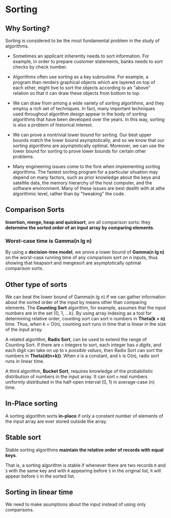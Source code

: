 # Sorting

## Why Sorting?

Sorting is considered to be the most fundamental problem in the study of algorithms.

- Sometimes an applicant inherently needs to sort information. For example, in order to prepare customer statements, banks needs to sort checks by check number.

- Algorithms often use sorting as a key subroutine. For example, a program than renders graphical objects which are layered on top of each other, might hve to sort the objects according to an "above" relation so that it can draw these objects from bottom to top.

- We can draw from among a wide variety of sorting algortihms, and they employ a rich set of techniques. In fact, many important techniques used throughout algorithm design appear in the body of sorting algorithms that have been developed over the years. In this way, sorting is also a problem of historical interest.

- We can prove a nontrivial lower bound for sorting. Our best upper bounds match the lower bound asymptotically, and so we know that our sorting algorithms are asymptotically optimal. Moreover, we can use the lower bound for sorting to prove lower bounds for certain other problems.

- Many engineering issues come to the fore when implementing sorting algorithms. The fastest sorting program for a particular situation may depend on many factors, such as prior knowledge about the keys and satellite data, the memory hierarchy of the host computer, and the software environment. Many of these issues are best dealth with at athe algorithmic level, rather than by "tweaking" the code.

## Comparison Sorts

**Insertion, merge, heap and quicksort**, are all comparison sorts: they **determine the sorted order of an input array by comparing elements**.

### Worst-case time is Gamma(n lg n)

By using a **decision-tree model**, we prove a lower bound of **Gamma(n lg n)** on the worst-case running time of any comparison sort on n inputs, thus showing that heapsort and mergesort are asymptotically optimal comparison sorts.

## Other type of sorts

We can beat the lower bound of Gamma(n lg n) if we can gather information about the sorted order of the input by means other than comparing elements. The **Counting Sort** algorithm, for example, assumes that the input numbers are in the set {0, 1, ...k}. By using array indexing as a tool for determining relative order, counting sort can sort n numbers in **Theta(k + n)** time. Thus, when k = O(n), counting sort runs in time that is linear in the size of the input array.

A related algorithm, **Radix Sort**, can be used to extend the range of Counting Sort. If there are `n` integers to sort, each integer has `d` _digits_, and each digit can take on up to `k` _possible values_, then Radix Sort can sort the numbers in **Theta(d(n+k))**. When `d` is a constant, and `k` is O(n), radix sort runs in linear time.

A third algorithm, **Bucket Sort**, requires knowledge of the probabilistic distribution of numbers in the input array. It can sort `n` real numbers uniformly distributed in the half-open interval [0, 1) in average-case (n) time.

## In-Place sorting

A sorting algorithm sorts **in-place** if only a constant number of elements of the input array are ever stored outside the array.

## Stable sort

Stable sorting algorithms **maintain the relative order of records with equal keys**.

That is, a sorting algorithm is stable if whenever there are two records `R` and `S` with the same key and with `R` appearing before `S` in the original list, `R` will appear before `S` in the sorted list.

## Sorting in linear time

We need to make asumptions about the input instead of using only comparisons.
